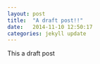 ```yaml
---
layout: post
title:  "A draft post!!"
date:   2014-11-10 12:50:17
categories: jekyll update
---
```

This a draft post